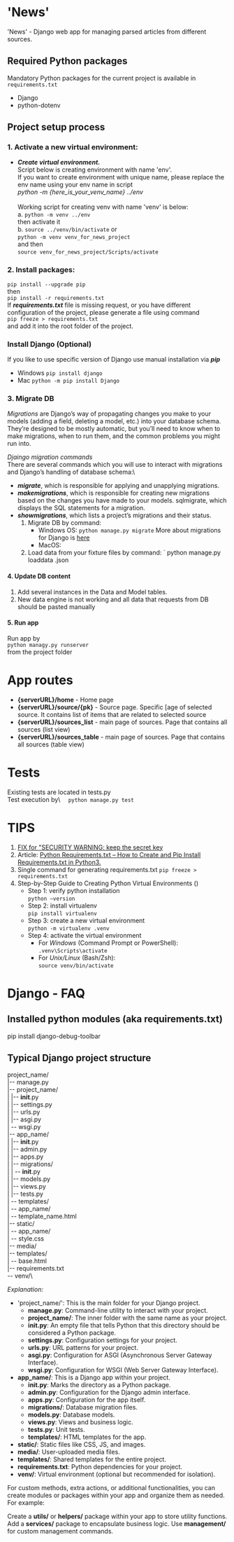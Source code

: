 # 'News'  

'News'  - Django web app for managing parsed articles from different sources.

## Required Python packages
Mandatory Python packages for the current project is available in `requirements.txt`
- Django
- python-dotenv


## Project setup process


### 1. Activate a new virtual environment:
- **_Create virtual environment._**\
Script below is creating environment with name 'env'.\
If you want to create environment with unique name, please replace the env name using your env name in script\
_python -m {here_is_your_venv_name} ../env_\
 <br />Working script for creating venv with name 'venv' is below:\
a. `python -m venv ../env`\
then activate it\
b. `source ../venv/bin/activate`
or \
`python -m venv venv_for_news_project`\
and then\
`source venv_for_news_project/Scripts/activate`

### 2. Install packages:

`pip install --upgrade pip`\
then\
`pip install -r requirements.txt`\
If **_requirements.txt_** file is missing request, or you have different configuration of the project, please  generate a file using command\
`pip freeze > requirements.txt` \
and add it into the root folder of the project.

### Install Django (Optional)

If you like to use specific version of Django use manual installation via **_pip_**

  * Windows `pip install django`
  * Mac `python -m pip install Django`

### 3. Migrate DB
 *Migrations* are Django’s way of propagating changes you make to your models (adding a field, deleting a model, etc.) into your database schema. They’re designed to be mostly automatic, but you’ll need to know when to make migrations, when to run them, and the common problems you might run into.

*Djaingo migration commands*\
There are several commands which you will use to interact with migrations and Django’s handling of database schema:\
- _**migrate**_, which is responsible for applying and unapplying migrations.
- **_makemigrations_**, which is responsible for creating new migrations based on the changes you have made to your models.
sqlmigrate, which displays the SQL statements for a migration.
- **_showmigrations_**, which lists a project’s migrations and their status.
   1. Migrate DB by command:
      - Windows OS: `python manage.py migrate`
            More about migrations for Django is [here](https://docs.djangoproject.com/en/4.1/topics/migrations/) 
      - MacOS:
   2. Load data from your fixture files by command: ` python manage.py loaddata <yourFixtureFileName>.json
   

#### 4. Update DB content
1. Add several instances in the Data and Model tables.
2. New data engine is not working and all data that requests from DB should be pasted manually  

#### 5. Run app
Run app by \
`python managy.py runserver`\
from the project folder

# App routes

* **{serverURL}/home** - Home page
* **{serverURL}/source/{pk}**  -  Source page. Specific [age of selected source. It contains list of items that are related to selected source 
* **{serverURL}/sources_list**  - main page of sources. Page that contains all sources (list view)  
* **{serverURL}/sources_table**  - main page of sources. Page that contains all sources (table view)

# Tests
Existing tests are located in tests.py\
Test execution by\ 
`  python manage.py test`

# TIPS

1. [FIX for "SECURITY WARNING: keep the secret key ](https://dev.to/vladyslavnua/how-to-protect-your-django-secret-and-oauth-keys-53fl)
2. Article: [Python Requirements.txt – How to Create and Pip Install Requirements.txt in Python3.](https://www.freecodecamp.org/news/python-requirementstxt-explained/) 
3. Single command for generating requirements.txt
`pip freeze > requirements.txt`
4. Step-by-Step Guide to Creating Python Virtual Environments ()
   * Step 1: verify python installation\
         `python –version` 
   * Step 2: install virtualenv\
      `pip install virtualenv`
   * Step 3: create a new virtual environment\
   `python -m virtualenv .venv`
   * Step 4: activate the virtual environment
      * For _Windows_ (Command Prompt or PowerShell):\
      `.venv\Scripts\activate`
       * For _Unix/Linux_ (Bash/Zsh):\
          `source venv/bin/activate`


# Django - FAQ
## Installed python modules (aka requirements.txt)
pip install django-debug-toolbar

## Typical Django project structure

project_name/\
|-- manage.py\
|-- project_name/\
|   |-- __init__.py\
|   |-- settings.py\
|   |-- urls.py\
|   |-- asgi.py\
|   -- wsgi.py\
|-- app_name/\
|   |-- __init__.py\
|   |-- admin.py\
|   |-- apps.py\
|   |-- migrations/\
|   |   -- __init__.py\
|   |-- models.py\
|   |-- views.py\
|   |-- tests.py\
|   -- templates/\
|       -- app_name/\
|           -- template_name.html\
|-- static/\
|   -- app_name/\
|       -- style.css\
|-- media/\
|-- templates/\
|   -- base.html\
|-- requirements.txt\
-- venv/\

_Explanation:_

* 'project_name/': This is the main folder for your Django project.
  * **manage.py**: Command-line utility to interact with your project.
  * **project_name/**: The inner folder with the same name as your project.
  * **__init__.py**: An empty file that tells Python that this directory should be considered a Python package.
  * **settings.py**: Configuration settings for your project.
  * **urls.py**: URL patterns for your project.
  * **asgi.py**: Configuration for ASGI (Asynchronous Server Gateway Interface).
  * **wsgi.py**: Configuration for WSGI (Web Server Gateway Interface).
* **app_name/**: This is a Django app within your project.
  * **__init__.py**: Marks the directory as a Python package.
  * **admin.py**: Configuration for the Django admin interface.
  * **apps.py**: Configuration for the app itself.
  * **migrations/**: Database migration files.
  * **models.py**: Database models.
  * **views.py**: Views and business logic.
  * **tests.py**: Unit tests.
  * **templates/**: HTML templates for the app.
* **static/**: Static files like CSS, JS, and images.
* **media/**: User-uploaded media files.
* **templates/**: Shared templates for the entire project.
* **requirements.txt**: Python dependencies for your project.
* **venv/**: Virtual environment (optional but recommended for isolation).

For custom methods, extra actions, or additional functionalities, you can create modules or packages within your app and organize them as needed. For example:

Create a **utils/** or **helpers/** package within your app to store utility functions.
Add a **services/** package to encapsulate business logic.
Use **management/** for custom management commands.